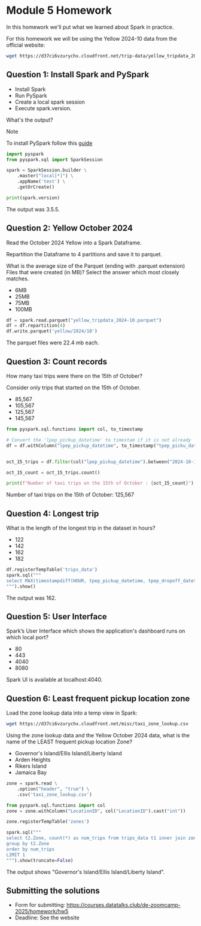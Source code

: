 # Module 5 Homework

In this homework we'll put what we learned about Spark in practice.

For this homework we will be using the Yellow 2024-10 data from the official website: 

```bash
wget https://d37ci6vzurychx.cloudfront.net/trip-data/yellow_tripdata_2024-10.parquet
```


## Question 1: Install Spark and PySpark

- Install Spark
- Run PySpark
- Create a local spark session
- Execute spark.version.

What's the output?

> [!NOTE]
> To install PySpark follow this [guide](https://github.com/DataTalksClub/data-engineering-zoomcamp/blob/main/05-batch/setup/pyspark.md)



```python
import pyspark
from pyspark.sql import SparkSession

spark = SparkSession.builder \
    .master("local[*]") \
    .appName('test') \
    .getOrCreate()

print(spark.version)
```

The output was 3.5.5.





## Question 2: Yellow October 2024

Read the October 2024 Yellow into a Spark Dataframe.

Repartition the Dataframe to 4 partitions and save it to parquet.

What is the average size of the Parquet (ending with .parquet extension) Files that were created (in MB)? Select the answer which most closely matches.

- 6MB
- 25MB
- 75MB
- 100MB


```python
df = spark.read.parquet("yellow_tripdata_2024-10.parquet")
df = df.repartition(4)
df.write.parquet('yellow/2024/10')
```

The parquet files were 22.4 mb each.


## Question 3: Count records 

How many taxi trips were there on the 15th of October?

Consider only trips that started on the 15th of October.

- 85,567
- 105,567
- 125,567
- 145,567

```python
from pyspark.sql.functions import col, to_timestamp

# Convert the 'lpep_pickup_datetime' to timestam if it is not already
df = df.withColumn("lpep_pickup_datetime", to_timestamp("tpep_picku_datetime", "yyyy-MM-dd HH:mm:ss"))


oct_15_trips = df.filter(col("lpep_pickup_datetime").between("2024-10-15 00:00:00", "2024-10-15 23:59:59"))

oct_15_count = oct_15_trips.count()

print(f"Number of taxi trips on the 15th of October : {oct_15_count}")

```

Number of taxi trips on the 15th of October: 125,567


## Question 4: Longest trip

What is the length of the longest trip in the dataset in hours?

- 122
- 142
- 162
- 182

```python
df.registerTempTable('trips_data')
spark.sql("""
select MAX(timestampdiff(HOUR, tpep_pickup_datetime, tpep_dropoff_datetime)) from trips_data
""").show()
```

The output was 162.


## Question 5: User Interface

Spark’s User Interface which shows the application's dashboard runs on which local port?

- 80
- 443
- 4040
- 8080

Spark UI is available at localhost:4040.

## Question 6: Least frequent pickup location zone

Load the zone lookup data into a temp view in Spark:

```bash
wget https://d37ci6vzurychx.cloudfront.net/misc/taxi_zone_lookup.csv
```

Using the zone lookup data and the Yellow October 2024 data, what is the name of the LEAST frequent pickup location Zone?

- Governor's Island/Ellis Island/Liberty Island
- Arden Heights
- Rikers Island
- Jamaica Bay


```python
zone = spark.read \
    .option("header", "true") \
    .csv('taxi_zone_lookup.csv')

from pyspark.sql.functions import col
zone = zone.withColumn("LocationID", col("LocationID").cast("int"))

zone.registerTempTable('zones')

spark.sql("""
select t2.Zone, count(*) as num_trips from trips_data t1 inner join zones t2 on t1.PULocationID = t2.LocationID
group by t2.Zone
order by num_trips
LIMIT 1
""").show(truncate=False)
```

The output shows "Governor's Island/Ellis Island/Liberty Island".



## Submitting the solutions

- Form for submitting: https://courses.datatalks.club/de-zoomcamp-2025/homework/hw5
- Deadline: See the website